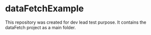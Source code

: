 # dataFetchExample

This repository was created for dev lead test purpose. It contains the dataFetch project as a main folder.
